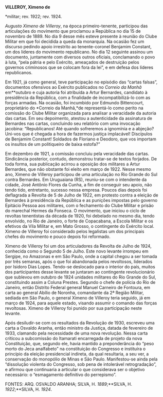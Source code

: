 **VILLEROY, Ximeno de**

\*militar; rev. 1922; rev. 1924.

*Augusto Ximeno de Villeroy*, na época primeiro-tenente, participou das
articulações do movimento que proclamou a República no dia 15 de
novembro de 1889. No dia 9 desse mês esteve presente à reunião do Clube
Militar em que foi decidida a queda da monarquia. Na ocasião fez um
discurso pedindo apoio irrestrito ao tenente-coronel Benjamim Constant,
um dos líderes do movimento republicano. No dia 12 seguinte assinou um
documento, juntamente com diversos outros oficiais, conclamando o povo à
luta, “pela pátria e pelo Exército, ameaçados de destruição pelos
governos criminosos que se colocam fora da lei”, e em defesa dos líderes
republicanos.

Em 1921, já como general, teve participação no episódio das “cartas
falsas”, documentos ofensivos ao Exército publicados no *Correio da
Manhã* em**outubro e cuja autoria foi atribuída a Artur Bernardes,
candidato à presidência da República, com a finalidade de
incompatibilizá-lo com as forças armadas. Na ocasião, foi incumbido por
Edmundo Bittencourt, proprietário do *Correio da Manhã,*de representá-lo
como perito na comissão do Clube Militar organizada para analisar a
veracidade da autoria das cartas. Em seu depoimento, atestou a
autenticidade da assinatura de Bernardes nas cartas, concluindo seu
relatório com uma invocação jacobina: “Republicanos! Até quando
sofreremos a ignomínia e a abjeção? Uni-vos que é chegada a hora de
fazermos justiça implacável! Discípulos de Benjamim Constant! Soldados
de Floriano e Deodoro, que vos importam os insultos de um politiqueiro
de baixa estofa?”

Em dezembro de 1921, a comissão concluiu pela veracidade das cartas.
Sindicância posterior, contudo, demonstrou tratar-se de textos forjados.
De toda forma, sua publicação acirrou a oposição dos militares a Artur
Bernardes, que não obstante foi eleito em março de 1922. Nesse mesmo
ano, Ximeno de Villeroy participou de uma articulação no Rio Grande do
Sul contra Bernardes. Em Uruguaiana (RS), reuniu-se com o intendente da
cidade, José Antônio Flores da Cunha, a fim de conseguir seu apoio, não
tendo tido, entretanto, sucesso nessa empresa. Poucos dias depois foi
deflagrada a Revolta de 5 de Julho de 1922, em protesto contra a eleição
de Bernardes à presidência da República e as punições impostas pelo
governo Epitácio Pessoa aos militares, com o fechamento do Clube Militar
e prisão do marechal Hermes da Fonseca. O movimento, que iniciou o ciclo
de revoltas tenentistas da década de 1920, foi debelado no mesmo dia,
tendo envolvido, no Rio de Janeiro, o forte de Copacabana, a Escola
Militar e os efetivos da Vila Militar e, em Mato Grosso, o contingente
do Exército local. Ximeno de Villeroy foi considerado pelos legalistas
um dos principais chefes do movimento e pouco depois foi reformado.

Ximeno de Villeroy foi um dos articuladores da Revolta de Julho de 1924,
conhecida como o Segundo 5 de Julho. Este novo levante irrompeu em
Sergipe, no Amazonas e em São Paulo, onde a capital chegou a ser tomada
por três semanas, após o que foi abandonada pelos revoltosos, liderados
por Isidoro Dias Lopes. Tendo-se deslocado para o interior do país,
muitos dos participantes desse levante se juntaram ao contingente
revolucionário que sublevou em outubro de 1924 unidades militares do Rio
Grande do Sul, constituindo assim a Coluna Prestes. Segundo o chefe de
polícia do Rio de Janeiro, então Distrito Federal general Manuel
Carneiro de Fontoura, em carta ao general Abílio de Noronha, comandante
da 2ª Região Militar, sediada em São Paulo, o general Ximeno de Villeroy
teria seguido, já em março de 1924, para aquele estado, visando assumir
o comando das forças revoltosas. Ximeno de Villeroy foi punido por sua
participação neste levante.

Após desiludir-se com os resultados da Revolução de 1930, escreveu uma
carta a Osvaldo Aranha, então ministro da Justiça, datada de fevereiro
de 1933, clamando pela necessidade de uma nova revolução. Nessa carta
criticou a subcomissão do Itamarati encarregada de projeto da nova
Constituição, que, segundo ele, havia mantido a preponderância do “peso
morto do Jeca analfabeto” na constituição do Congresso e instituíra o
princípio da eleição presidencial indireta, da qual resultaria, a seu
ver, a conservação do monopólio de Minas e São Paulo. Manifestou-se
ainda pela “dissolução violenta do Congresso, sob pena de intolerável
retrogradação”, e afirmou que continuaria a articular o que considerava
ser o objetivo necessário: o “esmagamento definitivo do perrepismo”.

FONTES: ARQ. OSVALDO ARANHA; SILVA, H. *1889*;**SILVA, H.
*1922*;**SILVA, H. *1924*.

 
